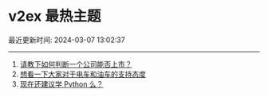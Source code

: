 # v2ex 最热主题

最近更新时间: 2024-03-07 13:02:37

--- 
1. [请教下如何判断一个公司能否上市？](https://www.v2ex.com/t/1021295) 
2. [想看一下大家对于电车和油车的支持态度](https://www.v2ex.com/t/1021296) 
3. [现在还建议学 Python 么？](https://www.v2ex.com/t/1021307) 
